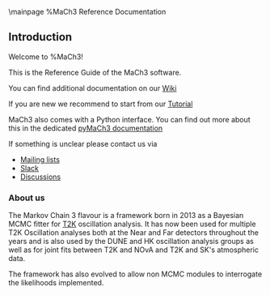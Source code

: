 \mainpage %MaCh3 Reference Documentation

## Introduction
Welcome to %MaCh3!

This is the Reference Guide of the MaCh3 software.

You can find additional documentation on our [Wiki](https://github.com/mach3-software/MaCh3/wiki)

If you are new we recommend to start from our [Tutorial](https://github.com/mach3-software/MaCh3Validations)

MaCh3 also comes with a Python interface. You can find out more about this in the dedicated [pyMaCh3 documentation](./pyMach3/mainpage)

If something is unclear please contact us via
- [Mailing lists](https://www.jiscmail.ac.uk/cgi-bin/webadmin?A0=MACH3)
- [Slack](https://t2k-experiment.slack.com/archives/C06EM0C6D7W/p1705599931356889)
- [Discussions](https://github.com/mach3-software/MaCh3/discussions)


### About us
The Markov Chain 3 flavour is a framework born in 2013 as a Bayesian MCMC fitter for [T2K](https://t2k-experiment.org/pl/) oscillation analysis. It has now been used for multiple T2K Oscillation analyses both at the Near and Far detectors throughout the years and is also used by the DUNE and HK oscillation analysis groups as well as for joint fits between T2K and NOvA and T2K and SK's atmospheric data.

The framework has also evolved to allow non MCMC modules to interrogate the likelihoods implemented.

